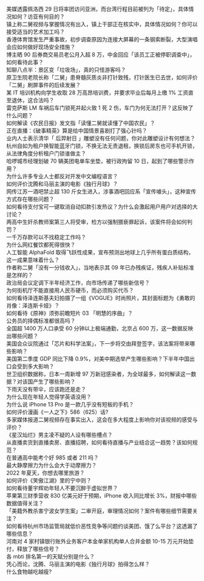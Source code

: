 美媒透露佩洛西 29 日将率团访问亚洲，而台湾行程目前被列为「待定」，具体情况如何？访亚有何目的？  
镇上称二舅视频与掌握情况有出入，镇上干部正在核实中，具体情况如何？你可以接受适当的艺术加工吗？  
香港体育馆发生严重事故，初步调查原因为连接大屏幕的一条钢索断裂，大型演唱会应如何做好现场安全措施？  
博主晒 90 后券商交易员老公月入超 8 万，中金回应「该员工正被停职调查中」，如何看待此事？  
知聊八点半：景区变「垃圾场」，真的只怪游客吗？  
原卫生院老院长称「二舅」患脊髓灰质炎非打针致残，打针医生已去世，如何评价「二舅」刷屏事件的后续发展？  
某 IT 培训机构向学生收取 28 万高昂培训费，并要求毕业后每月上缴 1% 工资直至退休，这合法吗？  
雷克萨斯 LM 车祸后车门锁死并起火致 1 死 2 伤，车门为何无法打开？这反映了什么问题？  
如何解读《农民日报》发文指「读懂二舅就读懂了中国农民」？  
正在直播：《破事精英》算是给中国情景喜剧打了强心针吗？  
业内人士表示清华「 后羿射日 」雕塑没有任何问题，你对此雕塑设计有何想法？  
杭州自如为租户换智能蓝牙门锁，不换无法无责退租，换锁后房东也可手机开锁，从法律角度分析租户门锁谁做主？  
哈啰城市经理划破 70 辆美团电单车坐垫，被行政拘留 10 日，起到了哪些警示作用？  
为什么许多专业人士都反对开发中文编程语言？  
如何评价沈腾和马丽主演的电影《独行月球》？  
网传江苏一酒吧禁止超 130 斤女生进入，涉事酒吧回应系「宣传噱头」，这种宣传方式存在哪些问题？  
如何看待支付宝可一键取消自动扣款引发热议？为什么会激起用户用户对选择的大讨论？  
两高中生奸杀教师案第三人将受审，检方以强制猥亵罪起诉，该案件将会如何判罚？  
一千万存款可以不找稳定工作吗？  
为什么网红餐饮都死得很快？  
人工智能 AlphaFold 取得飞跃性成果，宣布预测出地球上几乎所有蛋白质结构，这一成果意味着什么？  
作者称二舅「没有一分钱收入」，当地表示其 09 年已办残疾证，残疾人补贴标准是怎样的？  
政治局会议定调下半年经济工作，向市场传递了哪些新信号？  
为何街机厅不能直接用人民币硬币，而必须购买代币？  
如何看待泽连斯基夫妇拍摄了一组《VOGUE》时尚照片，其封面标题为《勇敢的肖像：泽连斯卡娅》？  
如何看待《原神》须弥前瞻短片 03 「明慧的序曲」？  
公务员的择偶标准都很高吗？  
全国超 1400 万人口承受 60 分钟以上极端通勤，北京占 600 万，这一数据反映出哪些问题？  
美国会众议院通过「芯片和科学法案」，下一步将交由拜登签字，该法案将带来哪些影响？  
美国第二季度 GDP 同比下降 0.9%，对美中期选举产生哪些影响？下半年中国出口会受到多大影响？  
世卫组织数据称，日本一周新增 97 万新冠感染者，为全球最多，如何解读这一数据？对该国产生了哪些影响？  
下雨天没有带伞，应该跑还是走？  
为什么现在年轻人觉得学英语没用？  
为什么说 iPhone 13 Pro 是一款几乎没有短板的手机？  
如何评价漫画《一人之下》586（625）话?  
多家媒体报道二舅视频存在事实出入，这会在多大程度上影响你对该视频的感受与评价？  
《星汉灿烂》男主凌不疑的人设有哪些槽点？  
从直播卖货到直播卖房、直播招聘，如何看待直播与产业结合这一趋势？该如何规范？  
在普通高中能考个好 985 或者 211 吗？  
最大静摩擦力为什么会大于动摩擦力？  
2022 年夏天，你想去哪里旅游？  
如何评价《笑傲江湖》里的宁中则？  
如何看待董宇辉劝年轻人不要沉醉于虚拟世界？  
苹果第三财季营收 830 亿美元好于预期，iPhone 收入同比增长 3%，财报中哪些数据值得关注？  
「美籍外教杀害宁波女学生案」二审开庭，审理情况如何？案件有哪些细节需要关注？  
如何看待杭州市场监管局就低价恶性竞争等问题约谈美团、饿了么平台？这透漏了哪些信息？  
河南对 4 家村镇银行账外业务客户本金单家机构单人合并金额 10-15 万元开始垫付，释放了哪些信号？  
各 mbti 排名第一的天赋分别是什么？  
凭心而论，沈腾、马丽主演的电影《独行月球》拍得怎么样？  
什么食物越吃越瘦?  
